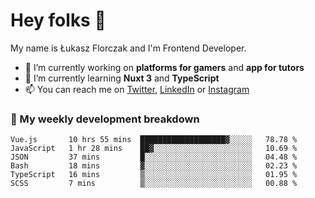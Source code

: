 # Hey folks 👋

My name is Łukasz Florczak and I'm Frontend Developer. 

- 🔭 I’m currently working on **platforms for gamers** and **app for tutors**
- 🌱 I’m currently learning **Nuxt 3** and **TypeScript**
- 📫 You can reach me on [Twitter](https://twitter.com/lukaszflorczak), [LinkedIn](https://pl.linkedin.com/in/lukasz-florczak) or [Instagram](https://instagram.com/lukaszflorczak)


### 🧮 My weekly development breakdown

<!--START_SECTION:waka-->

```text
Vue.js       10 hrs 55 mins  ███████████████████▓░░░░░   78.78 %
JavaScript   1 hr 28 mins    ██▓░░░░░░░░░░░░░░░░░░░░░░   10.69 %
JSON         37 mins         █░░░░░░░░░░░░░░░░░░░░░░░░   04.48 %
Bash         18 mins         ▓░░░░░░░░░░░░░░░░░░░░░░░░   02.23 %
TypeScript   16 mins         ▒░░░░░░░░░░░░░░░░░░░░░░░░   01.95 %
SCSS         7 mins          ▒░░░░░░░░░░░░░░░░░░░░░░░░   00.88 %
```

<!--END_SECTION:waka-->

<!--
**lukaszflorczak/lukaszflorczak** is a ✨ _special_ ✨ repository because its `README.md` (this file) appears on your GitHub profile.

Here are some ideas to get you started:

- 🔭 I’m currently working on ...
- 🌱 I’m currently learning ...
- 👯 I’m looking to collaborate on ...
- 🤔 I’m looking for help with ...
- 💬 Ask me about ...
- 📫 How to reach me: ...
- 😄 Pronouns: ...
- ⚡ Fun fact: ...
-->
